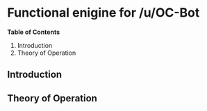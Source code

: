# Functional enigine for /u/OC-Bot

**Table of Contents**
1. Introduction
2. Theory of Operation

## Introduction

## Theory of Operation
